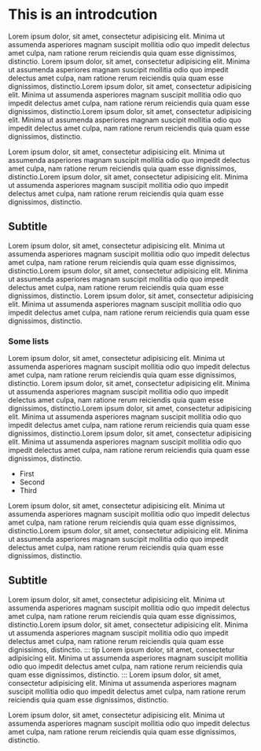 # This is an introdcution

Lorem ipsum dolor, sit amet, consectetur adipisicing elit. Minima ut assumenda asperiores magnam suscipit mollitia odio quo impedit delectus amet culpa, nam ratione rerum reiciendis quia quam esse dignissimos, distinctio.
Lorem ipsum dolor, sit amet, consectetur adipisicing elit. Minima ut assumenda asperiores magnam suscipit mollitia odio quo impedit delectus amet culpa, nam ratione rerum reiciendis quia quam esse dignissimos, distinctio.Lorem ipsum dolor, sit amet, consectetur adipisicing elit. Minima ut assumenda asperiores magnam suscipit mollitia odio quo impedit delectus amet culpa, nam ratione rerum reiciendis quia quam esse dignissimos, distinctio.Lorem ipsum dolor, sit amet, consectetur adipisicing elit. Minima ut assumenda asperiores magnam suscipit mollitia odio quo impedit delectus amet culpa, nam ratione rerum reiciendis quia quam esse dignissimos, distinctio.


Lorem ipsum dolor, sit amet, consectetur adipisicing elit. Minima ut assumenda asperiores magnam suscipit mollitia odio quo impedit delectus amet culpa, nam ratione rerum reiciendis quia quam esse dignissimos, distinctio.Lorem ipsum dolor, sit amet, consectetur adipisicing elit. Minima ut assumenda asperiores magnam suscipit mollitia odio quo impedit delectus amet culpa, nam ratione rerum reiciendis quia quam esse dignissimos, distinctio.
## Subtitle
Lorem ipsum dolor, sit amet, consectetur adipisicing elit. Minima ut assumenda asperiores magnam suscipit mollitia odio quo impedit delectus amet culpa, nam ratione rerum reiciendis quia quam esse dignissimos, distinctio.Lorem ipsum dolor, sit amet, consectetur adipisicing elit. Minima ut assumenda asperiores magnam suscipit mollitia odio quo impedit delectus amet culpa, nam ratione rerum reiciendis quia quam esse dignissimos, distinctio.
Lorem ipsum dolor, sit amet, consectetur adipisicing elit. Minima ut assumenda asperiores magnam suscipit mollitia odio quo impedit delectus amet culpa, nam ratione rerum reiciendis quia quam esse dignissimos, distinctio.

### Some lists

Lorem ipsum dolor, sit amet, consectetur adipisicing elit. Minima ut assumenda asperiores magnam suscipit mollitia odio quo impedit delectus amet culpa, nam ratione rerum reiciendis quia quam esse dignissimos, distinctio.
Lorem ipsum dolor, sit amet, consectetur adipisicing elit. Minima ut assumenda asperiores magnam suscipit mollitia odio quo impedit delectus amet culpa, nam ratione rerum reiciendis quia quam esse dignissimos, distinctio.Lorem ipsum dolor, sit amet, consectetur adipisicing elit. Minima ut assumenda asperiores magnam suscipit mollitia odio quo impedit delectus amet culpa, nam ratione rerum reiciendis quia quam esse dignissimos, distinctio.Lorem ipsum dolor, sit amet, consectetur adipisicing elit. Minima ut assumenda asperiores magnam suscipit mollitia odio quo impedit delectus amet culpa, nam ratione rerum reiciendis quia quam esse dignissimos, distinctio.
- First 
- Second
- Third

Lorem ipsum dolor, sit amet, consectetur adipisicing elit. Minima ut assumenda asperiores magnam suscipit mollitia odio quo impedit delectus amet culpa, nam ratione rerum reiciendis quia quam esse dignissimos, distinctio.Lorem ipsum dolor, sit amet, consectetur adipisicing elit. Minima ut assumenda asperiores magnam suscipit mollitia odio quo impedit delectus amet culpa, nam ratione rerum reiciendis quia quam esse dignissimos, distinctio.
## Subtitle
Lorem ipsum dolor, sit amet, consectetur adipisicing elit. Minima ut assumenda asperiores magnam suscipit mollitia odio quo impedit delectus amet culpa, nam ratione rerum reiciendis quia quam esse dignissimos, distinctio.Lorem ipsum dolor, sit amet, consectetur adipisicing elit. Minima ut assumenda asperiores magnam suscipit mollitia odio quo impedit delectus amet culpa, nam ratione rerum reiciendis quia quam esse dignissimos, distinctio.
::: tip
Lorem ipsum dolor, sit amet, consectetur adipisicing elit. Minima ut assumenda asperiores magnam suscipit mollitia odio quo impedit delectus amet culpa, nam ratione rerum reiciendis quia quam esse dignissimos, distinctio.
:::
Lorem ipsum dolor, sit amet, consectetur adipisicing elit. Minima ut assumenda asperiores magnam suscipit mollitia odio quo impedit delectus amet culpa, nam ratione rerum reiciendis quia quam esse dignissimos, distinctio.

Lorem ipsum dolor, sit amet, consectetur adipisicing elit. Minima ut assumenda asperiores magnam suscipit mollitia odio quo impedit delectus amet culpa, nam ratione rerum reiciendis quia quam esse dignissimos, distinctio.